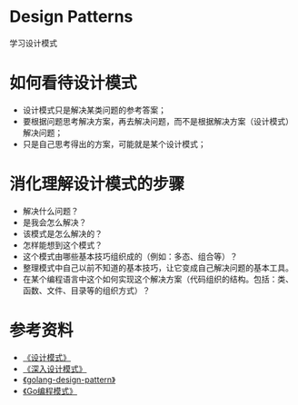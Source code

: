 # Design Patterns
学习设计模式

# 如何看待设计模式
* 设计模式只是解决某类问题的参考答案；
* 要根据问题思考解决方案，再去解决问题，而不是根据解决方案（设计模式）解决问题；
* 只是自己思考得出的方案，可能就是某个设计模式；
# 消化理解设计模式的步骤
* 解决什么问题？
* 是我会怎么解决？
* 该模式是怎么解决的？
* 怎样能想到这个模式？
* 这个模式由哪些基本技巧组织成的（例如：多态、组合等）？
* 整理模式中自己以前不知道的基本技巧，让它变成自己解决问题的基本工具。
* 在某个编程语言中这个如何实现这个解决方案（代码组织的结构。包括：类、函数、文件、目录等的组织方式）？
# 参考资料
* [《设计模式》](https://book.douban.com/subject/1052241)
* [《深入设计模式》](https://refactoringguru.cn/design-patterns)
* [《golang-design-pattern》](https://github.com/senghoo/golang-design-pattern)
* [《Go编程模式》](https://coolshell.cn/articles/series/go%e7%bc%96%e7%a8%8b%e6%a8%a1%e5%bc%8f)
